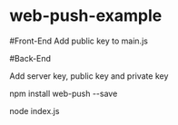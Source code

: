 # web-push-example

#Front-End
Add public key to main.js

#Back-End

Add server key, public key and private key

npm install web-push --save

node index.js
